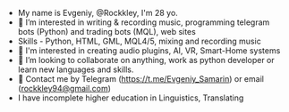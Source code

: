 - My name is Evgeniy, @Rockkley, I'm 28 yo.
- 👀 I’m interested in writing  & recording music, programming telegram bots (Python) and trading bots (MQL), web sites 
- Skills - Python, HTML, GML, MQL4/5, mixing and recording music
- 🌱 I'm interested in creating audio plugins, AI, VR, Smart-Home systems
- 💞️ I’m looking to collaborate on anything, work as python developer or learn new languages and skills. 
- 👋 Contact me by Telegram (https://t.me/Evgeniy_Samarin) or email (rockkley94@gmail.com)
- I have incomplete higher education in Linguistics, Translating 
